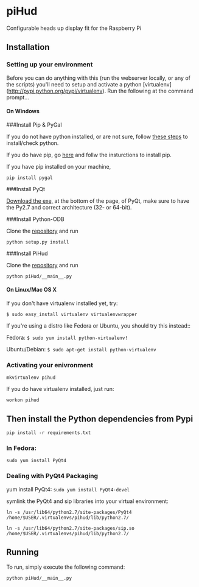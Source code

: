 piHud
=====

Configurable heads up display fit for the Raspberry Pi

## Installation

### Setting up your environment

Before you can do anything with this (run the webserver locally, or any of
the scripts) you'll need to setup and activate a python [virtualenv]
(http://pypi.python.org/pypi/virtualenv). Run the following at the command
prompt...

#### On Windows

###Install Pip & PyGal

If you do not have python installed, or are not sure, follow [these steps](http://docs.python-guide.org/en/latest/starting/install/win/) to install/check python.

If you do have pip, go [here](https://pip.pypa.io/en/latest/installing.html) and follw the insturctions to install pip.

If you have pip installed on your machine,

```pip install pygal```

###Install PyQt

[Download the exe,](http://www.riverbankcomputing.com/software/pyqt/download) at the bottom of the page, of PyQt, make sure to have the Py2.7 and correct architecture (32- or 64-bit).

###Install Python-ODB

Clone the [repository](https://github.com/brendanwhitfield/python-OBD/tree/async) and run

```python setup.py install```

###Install PiHud

Clone the [repository](https://github.com/brendanwhitfield/piHud) and run

```python piHud/__main__.py```

#### On Linux/Mac OS X


If you don't have virtualenv installed yet, try:

```$ sudo easy_install virtualenv virtualenvwrapper```

If you're using a distro like Fedora or Ubuntu, you should try this instead::

 Fedora:
 ```$ sudo yum install python-virtualenv!```

 Ubuntu/Debian:
 ```$ sudo apt-get install python-virtualenv```

### Activating your enivronment

```mkvirtualenv pihud```

If you do have virtualenv installed, just run:

```workon pihud```

## Then install the Python dependencies from Pypi

```pip install -r requirements.txt```


### In Fedora:

```sudo yum install PyQt4```

### Dealing with PyQt4 Packaging

yum install PyQt4:
```sudo yum install PyQt4-devel```

symlink the PyQt4 and sip libraries into your virtual environment:

```ln -s /usr/lib64/python2.7/site-packages/PyQt4 /home/$USER/.virtualenvs/pihud/lib/python2.7/```

```ln -s /usr/lib64/python2.7/site-packages/sip.so /home/$USER/.virtualenvs/pihud/lib/python2.7/```


Running
-------

To run, simply execute the following command:

    python piHud/__main__.py
